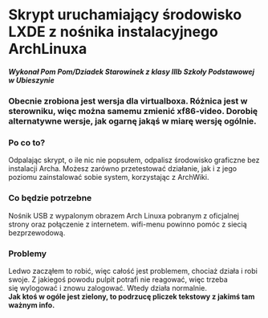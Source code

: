 <h1>Skrypt uruchamiający środowisko LXDE z nośnika instalacyjnego ArchLinuxa</h>
<h5>Wykonał Pom Pom/Dziadek Starowinek z klasy IIIb Szkoły Podstawowej w Ubieszynie</h>
<h3>Obecnie zrobiona jest wersja dla virtualboxa. Różnica jest w sterowniku, więc można samemu zmienić xf86-video. Dorobię alternatywne wersje, jak ogarnę jakąś w miarę wersję ogólnie.</h3>
<h3>Po co to?</h3>
Odpalając skrypt, o ile nic nie popsułem, odpalisz środowisko graficzne bez instalacji Archa. Możesz zarówno przetestować działanie, jak i z jego poziomu zainstalować sobie system, korzystając z ArchWiki.
<h3>Co będzie potrzebne</h3>
Nośnik USB z wypalonym obrazem Arch Linuxa pobranym z oficjalnej strony oraz połączenie z internetem. wifi-menu powinno pomóc z siecią bezprzewodową.
<h3>Problemy</h3>
Ledwo zacząłem to robić, więc całość jest problemem, chociaż działa i robi swoje. Z jakiegoś powodu pulpit potrafi nie reagować, więc trzeba się wylogować i znowu zalogować. Wtedy działa normalnie.
<br>
<b>Jak ktoś w ogóle jest zielony, to podrzucę pliczek tekstowy z jakimś tam ważnym info.</b>
